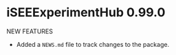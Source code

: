 # iSEEExperimentHub 0.99.0

NEW FEATURES

* Added a `NEWS.md` file to track changes to the package.

